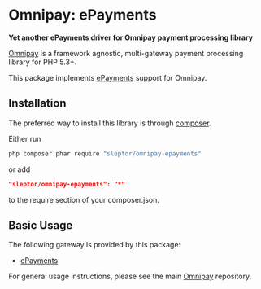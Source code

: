 # Omnipay: ePayments

**Yet another ePayments driver for Omnipay payment processing library**

[Omnipay](https://github.com/omnipay/omnipay) is a framework agnostic, multi-gateway payment
processing library for PHP 5.3+.

This package implements [ePayments](https://epayments.com/) support for Omnipay.

## Installation

The preferred way to install this library is through [composer](http://getcomposer.org/download/).

Either run

```sh
php composer.phar require "sleptor/omnipay-epayments"
```

or add

```json
"sleptor/omnipay-epayments": "*"
```

to the require section of your composer.json.

## Basic Usage

The following gateway is provided by this package:

* [ePayments](http://epayments.com/)

For general usage instructions, please see the main [Omnipay](https://github.com/omnipay/omnipay) repository.
